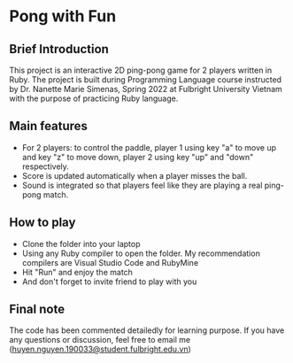 # Pong with Fun
## Brief Introduction
This project is an interactive 2D ping-pong game for 2 players written in Ruby. The project is built during Programming Language course instructed by Dr. Nanette Marie Simenas, Spring 2022 at Fulbright University Vietnam with the purpose of practicing Ruby language. 
## Main features
- For 2 players: to control the paddle, player 1 using key "a" to move up and key "z" to move down, player 2 using key "up" and "down" respectively. 
- Score is updated automatically when a player misses the ball. 
- Sound is integrated so that players feel like they are playing a real ping-pong match. 
## How to play
- Clone the folder into your laptop 
- Using any Ruby compiler to open the folder. My recommendation compilers are Visual Studio Code and RubyMine 
- Hit "Run" and enjoy the match 
- And don't forget to invite friend to play with you 
## Final note
The code has been commented detailedly for learning purpose. If you have any questions or discussion, feel free to email me (huyen.nguyen.190033@student.fulbright.edu.vn)
